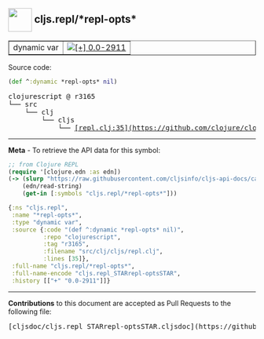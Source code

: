 ## <img width="48px" valign="middle" src="http://i.imgur.com/Hi20huC.png"> cljs.repl/\*repl-opts\*

 <table border="1">
<tr>

<td>dynamic var</td>
<td><a href="https://github.com/cljsinfo/cljs-api-docs/tree/0.0-2911"><img valign="middle" alt="[+] 0.0-2911" src="https://img.shields.io/badge/+-0.0--2911-lightgrey.svg"></a> </td>
</tr>
</table>






Source code:

```clj
(def ^:dynamic *repl-opts* nil)
```

 <pre>
clojurescript @ r3165
└── src
    └── clj
        └── cljs
            └── <ins>[repl.clj:35](https://github.com/clojure/clojurescript/blob/r3165/src/clj/cljs/repl.clj#L35)</ins>
</pre>


---

__Meta__ - To retrieve the API data for this symbol:

```clj
;; from Clojure REPL
(require '[clojure.edn :as edn])
(-> (slurp "https://raw.githubusercontent.com/cljsinfo/cljs-api-docs/catalog/cljs-api.edn")
    (edn/read-string)
    (get-in [:symbols "cljs.repl/*repl-opts*"]))
```

```clj
{:ns "cljs.repl",
 :name "*repl-opts*",
 :type "dynamic var",
 :source {:code "(def ^:dynamic *repl-opts* nil)",
          :repo "clojurescript",
          :tag "r3165",
          :filename "src/clj/cljs/repl.clj",
          :lines [35]},
 :full-name "cljs.repl/*repl-opts*",
 :full-name-encode "cljs.repl_STARrepl-optsSTAR",
 :history [["+" "0.0-2911"]]}

```

---

__Contributions__ to this document are accepted as Pull Requests to the following file:

 <pre>
[cljsdoc/cljs.repl_STARrepl-optsSTAR.cljsdoc](https://github.com/cljsinfo/cljs-api-docs/blob/master/cljsdoc/cljs.repl_STARrepl-optsSTAR.cljsdoc)
</pre>

